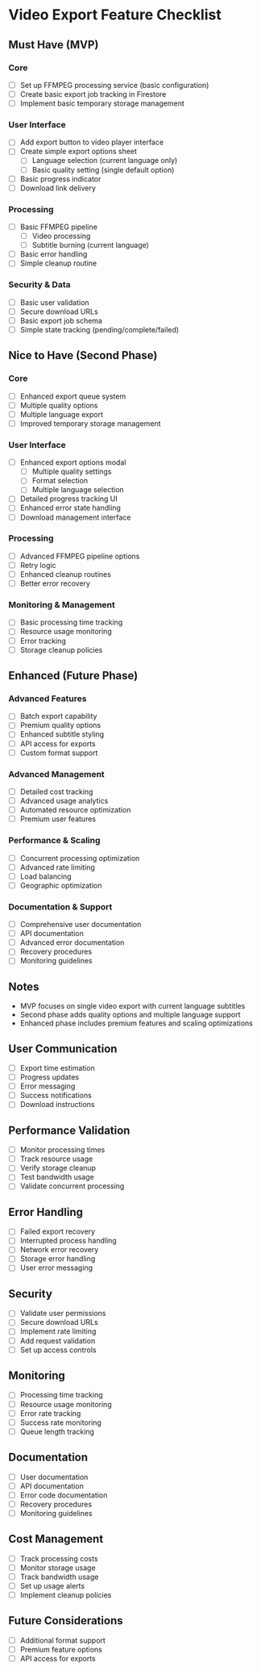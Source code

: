 # Video Export Feature Checklist

## Must Have (MVP)
### Core
- [ ] Set up FFMPEG processing service (basic configuration)
- [ ] Create basic export job tracking in Firestore
- [ ] Implement basic temporary storage management

### User Interface
- [ ] Add export button to video player interface
- [ ] Create simple export options sheet
  - [ ] Language selection (current language only)
  - [ ] Basic quality setting (single default option)
- [ ] Basic progress indicator
- [ ] Download link delivery

### Processing
- [ ] Basic FFMPEG pipeline
  - [ ] Video processing
  - [ ] Subtitle burning (current language)
- [ ] Basic error handling
- [ ] Simple cleanup routine

### Security & Data
- [ ] Basic user validation
- [ ] Secure download URLs
- [ ] Basic export job schema
- [ ] Simple state tracking (pending/complete/failed)

## Nice to Have (Second Phase)
### Core
- [ ] Enhanced export queue system
- [ ] Multiple quality options
- [ ] Multiple language export
- [ ] Improved temporary storage management

### User Interface
- [ ] Enhanced export options modal
  - [ ] Multiple quality settings
  - [ ] Format selection
  - [ ] Multiple language selection
- [ ] Detailed progress tracking UI
- [ ] Enhanced error state handling
- [ ] Download management interface

### Processing
- [ ] Advanced FFMPEG pipeline options
- [ ] Retry logic
- [ ] Enhanced cleanup routines
- [ ] Better error recovery

### Monitoring & Management
- [ ] Basic processing time tracking
- [ ] Resource usage monitoring
- [ ] Error tracking
- [ ] Storage cleanup policies

## Enhanced (Future Phase)
### Advanced Features
- [ ] Batch export capability
- [ ] Premium quality options
- [ ] Enhanced subtitle styling
- [ ] API access for exports
- [ ] Custom format support

### Advanced Management
- [ ] Detailed cost tracking
- [ ] Advanced usage analytics
- [ ] Automated resource optimization
- [ ] Premium user features

### Performance & Scaling
- [ ] Concurrent processing optimization
- [ ] Advanced rate limiting
- [ ] Load balancing
- [ ] Geographic optimization

### Documentation & Support
- [ ] Comprehensive user documentation
- [ ] API documentation
- [ ] Advanced error documentation
- [ ] Recovery procedures
- [ ] Monitoring guidelines

## Notes
- MVP focuses on single video export with current language subtitles
- Second phase adds quality options and multiple language support
- Enhanced phase includes premium features and scaling optimizations

## User Communication
- [ ] Export time estimation
- [ ] Progress updates
- [ ] Error messaging
- [ ] Success notifications
- [ ] Download instructions

## Performance Validation
- [ ] Monitor processing times
- [ ] Track resource usage
- [ ] Verify storage cleanup
- [ ] Test bandwidth usage
- [ ] Validate concurrent processing

## Error Handling
- [ ] Failed export recovery
- [ ] Interrupted process handling
- [ ] Network error recovery
- [ ] Storage error handling
- [ ] User error messaging

## Security
- [ ] Validate user permissions
- [ ] Secure download URLs
- [ ] Implement rate limiting
- [ ] Add request validation
- [ ] Set up access controls

## Monitoring
- [ ] Processing time tracking
- [ ] Resource usage monitoring
- [ ] Error rate tracking
- [ ] Success rate monitoring
- [ ] Queue length tracking

## Documentation
- [ ] User documentation
- [ ] API documentation
- [ ] Error code documentation
- [ ] Recovery procedures
- [ ] Monitoring guidelines

## Cost Management
- [ ] Track processing costs
- [ ] Monitor storage usage
- [ ] Track bandwidth usage
- [ ] Set up usage alerts
- [ ] Implement cleanup policies

## Future Considerations
- [ ] Additional format support
- [ ] Premium feature options
- [ ] API access for exports 